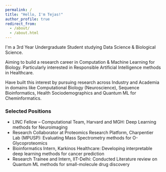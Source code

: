 ```yaml
---
permalink: /
title: "Hello, I'm Tejas!"
author_profile: true
redirect_from: 
  - /about/
  - /about.html
---
```


I'm a 3rd Year Undergraduate Student studying Data Science & Biological Science.

Aiming to build a research career in Computation & Machine Learning for Biology. Particularly interested in Responsible Artificial Intelligence methods in Healthcare.

Have built this interest by pursuing research across Industry and Academia in domains like Computational Biology (Neuroscience), Sequence Bioinformatics, Health Sociodemographics and Quantum ML for Cheminformatics. 

<!-- Please feel free to reach out to me in case you'd like to collaborate, or would like to converse regarding some of the work I've conducted -->

### Selected Positions
- LINC Fellow – Computational Team, Harvard and MGH: Deep Learning methods for Neuroimaging
- Research Collaborator at Proteomics Research Platform, Charpentier Lab (MPUSP): Evaluating Mass Spectrometry methods for O-Glycoproteomics
- Bioinformatics Intern, Karkinos Healthcare: Developing interpretable deep learning methods for cancer prediction
- Research Trainee and Intern, IIT-Delhi: Conducted Literature review on Quantum ML methods for small-molecule drug discovery
